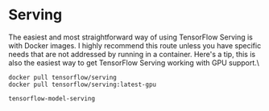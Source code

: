 # Serving

The easiest and most straightforward way of using TensorFlow Serving is with Docker images. I highly recommend this route unless you have specific needs that are not addressed by running in a container. Here's a tip, this is also the easiest way to get TensorFlow Serving working with GPU support.\

```
docker pull tensorflow/serving
docker pull tensorflow/serving:latest-gpu

tensorflow-model-serving

```